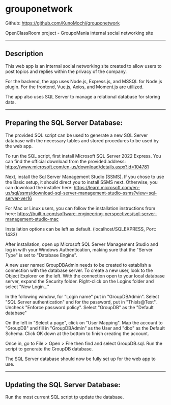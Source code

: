 # grouponetwork
Github:
https://github.com/KunoMochi/grouponetwork

OpenClassRoom project - GroupoMania internal social networking site

-------------------------------
Description
-------------------------------

This web app is an internal social networking site created to allow users to post topics and replies within the privacy of the company.

For the backend, the app uses Node.js, Express.js, and MSSQL for Node.js plugin.
For the frontend, Vue.js, Axios, and Moment.js are utilized.

The app also uses SQL Server to manage a relational database for storing data.


-------------------------------
Preparing the SQL Server Database:
-------------------------------

The provided SQL script can be used to generate a new SQL Server database with the necessary tables and stored procedures to be used by the web app.

To run the SQL script, first install Microsoft SQL Server 2022 Express. You can find the official download from the provided address:
https://www.microsoft.com/en-us/download/details.aspx?id=104781

Next, install the Sql Server Management Studio (SSMS). If you chose to use the Basic setup, it should direct you to install SSMS next. Otherwise, you can download the installer here:
https://learn.microsoft.com/en-us/sql/ssms/download-sql-server-management-studio-ssms?view=sql-server-ver16

For Mac or Linux users, you can follow the installation instructions from here:
https://builtin.com/software-engineering-perspectives/sql-server-management-studio-mac

Installation options can be left as default. (localhost/SQLEXPRESS, Port: 1433)

After installation, open up Microsoft SQL Server Management Studio and log in with your Windows Authentication, making sure that the "Server Type" is set to "Database Engine".

A new user named GroupDBAdmin needs to be created to establish a connection with the database server. To create a new user, look to the Object Explorer on the left. With the connection open to your local database server, expand the Security folder. Right-click on the Logins folder and select "New Login..."

In the following window, for "Login name" put in "GroupDBAdmin". Select "SQL Server authentication" and for the password, put in "ThisIs@Test". Uncheck "Enforce password policy". Select "GroupDB" as the "Default database"

On the left in "Select a page", click on "User Mapping". Map the account to "GroupDB" and fill in "GroupDBAdmin" as the User and "dbo" as the Default Schema. Click OK down at the bottom to finish creating the account.

Once in, go to File > Open > File then find and select GroupDB.sql. Run the script to generate the GroupDB database.

The SQL Server database should now be fully set up for the web app to use.

-------------------------------
Updating the SQL Server Database:
-------------------------------

Run the most current SQL script tp update the database.